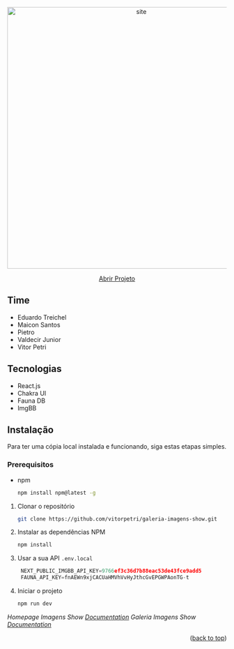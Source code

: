 </p><p align="center">
 <a href="#">
  <img src="https://i.ibb.co/0GwBKZ2/Screenshot-20.png" alt="site" width="600px"/>
 </a>
</p>

<p align="center">
 <a href="https://galeria-imagens-show.ga/">
  Abrir Projeto
 </a>

## Time
 - Eduardo Treichel
 - Maicon Santos
 - Pietro
 - Valdecir Junior
 - Vitor Petri

## Tecnologias
  - React.js
  - Chakra UI
  - Fauna DB
  - ImgBB

## Instalação

Para ter uma cópia local instalada e funcionando, siga estas etapas simples.

### Prerequisitos
* npm
  ```sh
  npm install npm@latest -g
  ```
1. Clonar o repositório
   ```sh
   git clone https://github.com/vitorpetri/galeria-imagens-show.git
   ```
3. Instalar as dependências NPM
   ```sh
   npm install
   ```
4. Usar a sua API `.env.local`
   ```js
    NEXT_PUBLIC_IMGBB_API_KEY=9766ef3c36d7b88eac53de43fce9add5
    FAUNA_API_KEY=fnAEWn9xjCACUaHMVhVvHyJthcGvEPGWPAonTG-t
   ```
5. Iniciar o projeto
   ```sh
   npm run dev
   ```

_Homepage Imagens Show [Documentation](https://github.com/vitorpetri/imagens-show)_
_Galeria Imagens Show [Documentation](https://github.com/vitorpetri/galeria-imagens-show)_

<p align="right">(<a href="#top">back to top</a>)</p>

